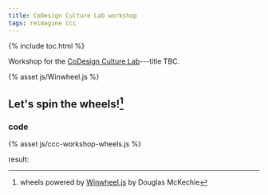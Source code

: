 ```yaml
---
title: CoDesign Culture Lab workshop
tags: reimagine ccc
---
```


{% include toc.html %}

Workshop for the [CoDesign Culture
Lab](https://cecs.anu.edu.au/events/event-series/codesign-culture-lab)---title
TBC.

<script src="http://cdnjs.cloudflare.com/ajax/libs/gsap/latest/TweenMax.min.js"></script>
{% asset js/Winwheel.js %}


## Let's spin the wheels![^winwheel]

[^winwheel]: wheels powered by [Winwheel.js](http://dougtesting.net/home) by Douglas McKechie

### code

<canvas id="canvas" width="800" height="400" onclick='startSpin(codeWheel);'>
</canvas>

{% asset js/ccc-workshop-wheels.js %}

result: <span id="spin-result"></span>
